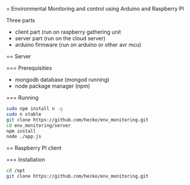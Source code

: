 = Environmental Monitoring and control using Arduino and Raspberry PI

Three parts
- client part (run on raspberry gathering unit
- server part (run on the cloud server)
- arduino firmware (run on arduino or other avr mcu)


== Server 

=== Prerequisities

* mongodb database (mongod running)
* node package manager (npm)

=== Running

```bash
sudo npm install n -g
sudo n stable
git clone https://github.com/hecko/env_monitoring.git
cd env_monitoring/server
npm install
node ./app.js
```

== Raspberry PI client

=== Installation

```bash
cd /opt
git clone https://github.com/hecko/env_monitoring.git
```
